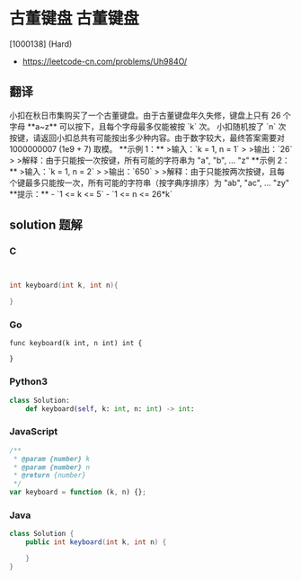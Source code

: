 # 古董键盘 古董键盘

[1000138] (Hard)

- https://leetcode-cn.com/problems/Uh984O/

## 翻译

小扣在秋日市集购买了一个古董键盘。由于古董键盘年久失修，键盘上只有 26 个字母 \*\*a~z\*\* 可以按下，且每个字母最多仅能被按 \`k\` 次。 小扣随机按了 \`n\` 次按键，请返回小扣总共有可能按出多少种内容。由于数字较大，最终答案需要对 1000000007 (1e9 + 7) 取模。 \*\*示例 1：\*\* >输入：\`k = 1, n = 1\` > >输出：\`26\` > >解释：由于只能按一次按键，所有可能的字符串为 "a", "b", ... "z" \*\*示例 2：\*\* >输入：\`k = 1, n = 2\` > >输出：\`650\` > >解释：由于只能按两次按键，且每个键最多只能按一次，所有可能的字符串（按字典序排序）为 "ab", "ac", ... "zy" \*\*提示：\*\* - \`1 <= k <= 5\` - \`1 <= n <= 26\*k\`

## solution 题解

### C

```c


int keyboard(int k, int n){

}
```

### Go

```golang
func keyboard(k int, n int) int {

}
```

### Python3

```python
class Solution:
    def keyboard(self, k: int, n: int) -> int:
```

### JavaScript

```javascript
/**
 * @param {number} k
 * @param {number} n
 * @return {number}
 */
var keyboard = function (k, n) {};
```

### Java

```java
class Solution {
    public int keyboard(int k, int n) {

    }
}
```
